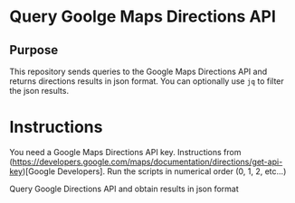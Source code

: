 # Query Goolge Maps Directions API

## Purpose
This repository sends queries to the Google Maps Directions API and returns directions results in json format. You can optionally use `jq` to filter the json results.

# Instructions
You need a Google Maps Directions API key. Instructions from (https://developers.google.com/maps/documentation/directions/get-api-key)[Google Developers].
Run the scripts in numerical order (0, 1, 2, etc...)


Query Google Directions API and obtain results in json format
